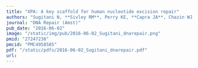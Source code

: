 ```yaml
---
title: "XPA: A key scaffold for human nucleotide excision repair"
authors: "Sugitani N, **Sivley RM**, Perry KE, **Capra JA**, Chazin WJ.&#42;"
journal: "DNA Repair (Amst)"
pub_date: "2016-06-02"
image: "/static/img/pub/2016-06-02_Sugitani_dnarepair.png"
pmid: "27247238"
pmcid: "PMC4958585"
pdf: "/static/pdfs/2016-06-02_Sugitani_dnarepair.pdf"
url: 
---
```

